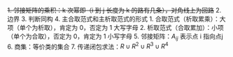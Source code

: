 ~~1. 邻接矩阵的乘积：k 次幂即（i 到 j 长度为 k 的路有几条），对角线上为回路~~
2. 边界
3. 判断同构
4. 主合取范式和主析取范式的形式
	1. 合取范式（析取累乘）：大项（单个为析取），肯定为 0，否定为 1 大写字母
	2. 析取范式（合取累加）：小项（单个为合取），否定为 0，肯定为 1 小写字母
5. 邻接矩阵：$A_{ij}$ 表示点 i 指向点j
6. 商集：等价类的集合
7. 传递闭包求法：$R\cup R^{2}\cup R^{3}\cup R^4$  